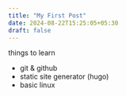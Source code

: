 ```yaml
---
title: "My First Post"
date: 2024-08-22T15:25:05+05:30
draft: false
---
```


things to learn
- git & github
- static site generator (hugo)
- basic linux

